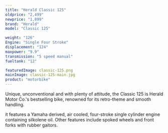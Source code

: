 ```yaml
---
title: "Herald Classic 125"
oldprice: "2,499"
newprice: "1,899"
brand: "Herald"
model: "Classic 125"

weight: "126"
Engine: "Single Four Stroke"
displacement: "124"
maxpower: "9.9"
transmission: "5 speed manual"
fueltank: "12"

featuredImage: classic-125.png
mainImage: classic-125-main.jpg
product: "motorbike"
---
```


Unique, unconventional and with plenty of attitude, the Classic 125 is Herald Motor Co.'s bestselling bike, renowned for its retro-theme and smooth handling.

it features a Yamaha derived, air cooled, four-stroke single cylinder engine containing silkolene oil. Other features include spoked wheels and front forks with rubber gaitors.